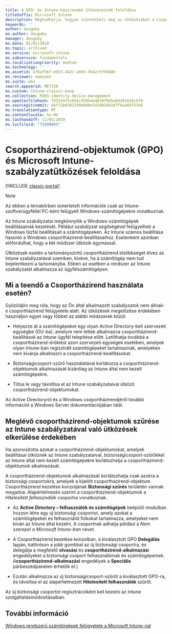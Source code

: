 ```yaml
---
title: A GPO- és Intune-házirendek ütközéseinek feloldása
titleSuffix: Microsoft Intune
description: Megtudhatja, hogyan szüntetheti meg az ütközéseket a Csoportházirend és az Intune konfigurációs szabályzatai között.
keywords: ''
author: dougeby
ms.author: dougeby
manager: dougeby
ms.date: 01/01/2018
ms.topic: archived
ms.service: microsoft-intune
ms.subservice: fundamentals
ms.localizationpriority: medium
ms.technology: ''
ms.assetid: e76af5b7-e933-442c-a9d3-3b42c5f5868b
ms.reviewer: owenyen
ms.suite: ems
search.appverid: MET150
ms.custom: intune-classic-keep
ms.collection: M365-identity-device-management
ms.openlocfilehash: 745534f2c65bc9585ab4639f9d5a6d101638c5f9
ms.sourcegitcommit: ebf72b038219904d6e7d20024b107f4aa68f57e6
ms.translationtype: MT
ms.contentlocale: hu-HU
ms.lasthandoff: 12/05/2019
ms.locfileid: "72509843"
---
```

# <a name="resolve-group-policy-objects-gpo-and-microsoft-intune-policy-conflicts"></a>Csoportházirend-objektumok (GPO) és Microsoft Intune-szabályzatütközések feloldása

[!INCLUDE [classic-portal](../includes/classic-portal.md)]

> [!NOTE]
> Az ebben a témakörben ismertetett információk csak az Intune-szoftverügyféllel PC-ként felügyelt Windows-számítógépekre vonatkoznak.

Az Intune szabályzatai megkönnyítik a Windows-számítógépek beállításainak kezelését. Például szabályzat segítségével felügyelheti a Windows tűzfal beállításait a számítógépeken. Az Intune számos beállítása hasonló a Windows csoportházirend-beállításaihoz. Esetenként azonban előfordulhat, hogy a két módszer ütközik egymással.

Ütközések esetén a tartományszintű csoportházirend elsőbbséget élvez az Intune szabályzatával szemben, kivéve, ha a számítógép nem tud bejelentkezni a tartományba. Ebben az esetben a rendszer az Intune szabályzatát alkalmazza az ügyfélszámítógépen.

## <a name="what-to-do-if-you-are-using-group-policy"></a>Mi a teendő a Csoportházirend használata esetén?
Győződjön meg róla, hogy az Ön által alkalmazott szabályzatok nem állnak-e csoportházirend felügyelete alatt. Az ütközések megelőzése érdekében használjon egyet vagy többet az alábbi módszerek közül:

- Helyezze át a számítógépeket egy olyan Active Directory-beli szervezeti egységbe (OU-ba), amelyre nem lettek alkalmazva csoportházirend-beállítások az Intune ügyfél telepítése előtt. Letilthatja továbbá a csoportházirend-öröklést azon szervezeti egységek esetében, amelyek olyan Intune-ban regisztrált számítógépeket tartalmaznak, amelyeken nem kívánja alkalmazni a csoportházirend-beállításokat.

- Biztonságicsoport-szűrő használatával korlátozza a csoportházirend-objektumok alkalmazását kizárólag az Intune által nem kezelt számítógépekre.

- Tiltsa le vagy távolítsa el az Intune szabályzataival ütköző csoportházirend-objektumokat.

Az Active Directoryról és a Windows csoportházirendjéről további információt a Windows Server dokumentációjában talál.

## <a name="how-to-filter-existing-gpos-to-avoid-conflicts-with-intune-policy"></a>Meglévő csoportházirend-objektumok szűrése az Intune szabályzatával való ütközések elkerülése érdekében
Ha azonosította azokat a csoportházirend-objektumokat, amelyek beállításai ütköznek az Intune szabályzataival, biztonságicsoport-szűrőkkel az Intune által nem kezelt számítógépekre korlátozhatja a csoportházirend-objektumok alkalmazását.

<!--- ### Use WMI filters
WMI filters selectively apply GPOs to computers that satisfy the conditions of a query. To apply a WMI filter, deploy a WMI class instance to all PCs in the enterprise before you enroll any PCs in the Intune service.

#### To apply WMI filters to a GPO

1. Create a management object file by copying and pasting the following into a text file, and then saving it to a convenient location as **WIT.mof**. The file contains the WMI class instance that you deploy to PCs that you want to enroll in the Intune service.

    ```
    //Beginning of MOF file.
    #pragma classflags("forceupdate")
    #pragma namespace ("\\\\.\\Root")
    instance of __Namespace
    {
       Name = "WindowsIntune";
    };

    #pragma namespace ("\\\\.\\Root\\WindowsIntune")
    [
       Description("This class defines Microsoft Intune common properties")
    ]
    class WindowsIntune_ManagedNode
    {
       [ read, Description("This defines whether Microsoft Intune Policy is enabled"): DisableOverride ToSubClass ]
       boolean WindowsIntunePolicyEnabled;
       [ read, key, Description("This property defines the version." "Example: 1.0"): ToSubClass ]
       string Version;
    };

    instance of WindowsIntune_ManagedNode
    {
       Version = "1.0";
       WindowsIntunePolicyEnabled = 1;
    };
    ```

2. Use either a startup script or Group Policy to deploy the file. The following is the deployment command for the startup script. The WMI class instance must be deployed before you enroll client PCs in the Intune service.

    **C:/Windows/System32/Wbem/MOFCOMP &lt;path to MOF file&gt;\wit.mof**

3. Run either of the following commands to create the WMI filters, depending on whether the GPO you want to filter applies to PCs that are managed by using Intune or to PCs that are not managed by using Intune.

    - For GPOs that apply to PCs that are not managed by using Intune, use the following:

        ```
        Namespace:root\WindowsIntune
        Query:  SELECT WindowsIntunePolicyEnabled FROM WindowsIntune_ManagedNode WHERE WindowsIntunePolicyEnabled=0
        ```

    - For GPOs that apply to PCs that are managed by Intune, use the following:

        ```
        Namespace:root\WindowsIntune
        Query:  SELECT WindowsIntunePolicyEnabled FROM WindowsIntune_ManagedNode WHERE WindowsIntunePolicyEnabled=1
        ```

4. Edit the GPO in the Group Policy Management console to apply the WMI filter that you created in the previous step.

    - For GPOs that should apply only to PCs that you want to manage by using Intune, apply the filter **WindowsIntunePolicyEnabled=1**.

    - For GPOs that should apply only to PCs that you do not want to manage by using Intune, apply the filter **WindowsIntunePolicyEnabled=0**.

For more information about how to apply WMI filters in Group Policy, see the blog post [Security Filtering, WMI Filtering, and Item-level Targeting in Group Policy Preferences](http://go.microsoft.com/fwlink/?LinkId=177883). --->


A csoportházirend-objektumok alkalmazását korlátozhatja csak azokra a biztonsági csoportokra, amelyek a kijelölt csoportházirend-objektum Csoportházirend kezelése konzoljának **Biztonsági szűrés** területén vannak megadva. Alapértelmezés szerint a csoportházirend-objektumok a *Hitelesített felhasználók* csoportra vonatkoznak.

- Az **Active Directory – felhasználók és számítógépek** beépülő modulban hozzon létre egy új biztonsági csoportot, amely azokat a számítógépeket és felhasználói fiókokat tartalmazza, amelyeket nem kíván az Intune által kezelni. A csoportnak adhatja például a *Nem szerepel a Microsoft Intune-ban* nevet.

- A Csoportházirend kezelése konzolban, a kiválasztott GPO **Delegálás** lapján, kattintson a jobb gombbal az új biztonsági csoportra, és delegálja a megfelelő **olvasási** és **csoportházirend-alkalmazási** engedélyeket a biztonsági csoport felhasználóinak és számítógépeinek. A**csoportházirend-alkalmazási** engedélyek a **Speciális** párbeszédpanelen érhetők el.)

- Ezután alkalmazza az új biztonságicsoport-szűrőt a kiválasztott GPO-ra, és távolítsa el az alapértelmezett **Hitelesített felhasználók** szűrőt.

Az új biztonsági csoportot regisztrációként kell kezelni az Intune szolgáltatásmódosításaiban.

## <a name="see-also"></a>További információ
[Windows rendszerű számítógépek felügyelete a Microsoft Intune-nal](../manage-windows-pcs-with-microsoft-intune.md)
